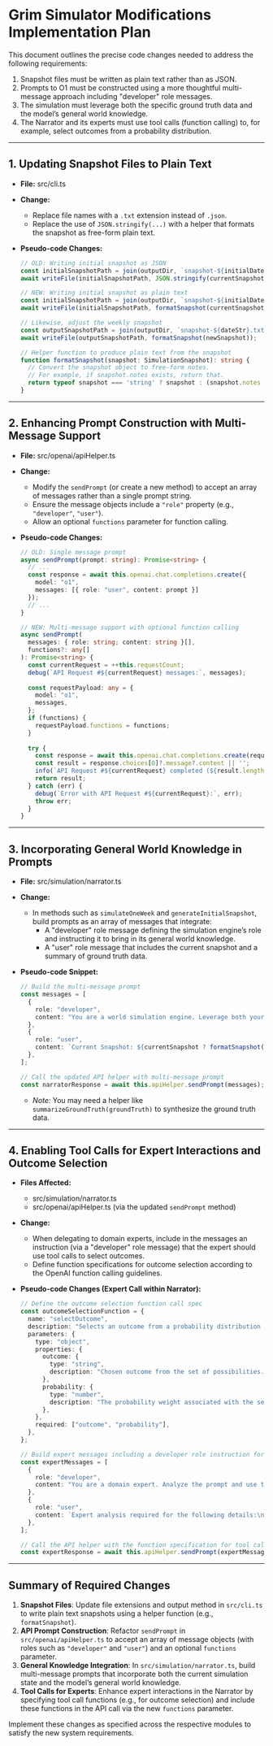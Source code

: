 # Grim Simulator Modifications Implementation Plan

This document outlines the precise code changes needed to address the following requirements:
1. Snapshot files must be written as plain text rather than as JSON.
2. Prompts to O1 must be constructed using a more thoughtful multi-message approach including "developer" role messages.
3. The simulation must leverage both the specific ground truth data and the model’s general world knowledge.
4. The Narrator and its experts must use tool calls (function calling) to, for example, select outcomes from a probability distribution.

---

## 1. Updating Snapshot Files to Plain Text

- **File:** src/cli.ts  
- **Change:**
  - Replace file names with a `.txt` extension instead of `.json`.
  - Replace the use of `JSON.stringify(...)` with a helper that formats the snapshot as free-form plain text.
- **Pseudo-code Changes:**

  ```typescript
  // OLD: Writing initial snapshot as JSON
  const initialSnapshotPath = join(outputDir, `snapshot-${initialDate}-initial.json`);
  await writeFile(initialSnapshotPath, JSON.stringify(currentSnapshot, null, 2));
  
  // NEW: Writing initial snapshot as plain text
  const initialSnapshotPath = join(outputDir, `snapshot-${initialDate}-initial.txt`);
  await writeFile(initialSnapshotPath, formatSnapshot(currentSnapshot));
  
  // Likewise, adjust the weekly snapshot
  const outputSnapshotPath = join(outputDir, `snapshot-${dateStr}.txt`);
  await writeFile(outputSnapshotPath, formatSnapshot(newSnapshot));
  
  // Helper function to produce plain text from the snapshot
  function formatSnapshot(snapshot: SimulationSnapshot): string {
    // Convert the snapshot object to free-form notes.
    // For example, if snapshot.notes exists, return that.
    return typeof snapshot === 'string' ? snapshot : (snapshot.notes || String(snapshot));
  }
  ```

---

## 2. Enhancing Prompt Construction with Multi-Message Support

- **File:** src/openai/apiHelper.ts  
- **Change:**
  - Modify the `sendPrompt` (or create a new method) to accept an array of messages rather than a single prompt string.
  - Ensure the message objects include a `"role"` property (e.g., `"developer"`, `"user"`).
  - Allow an optional `functions` parameter for function calling.
- **Pseudo-code Changes:**

  ```typescript
  // OLD: Single message prompt
  async sendPrompt(prompt: string): Promise<string> {
    // ...
    const response = await this.openai.chat.completions.create({
      model: "o1",
      messages: [{ role: "user", content: prompt }]
    });
    // ...
  }
  
  // NEW: Multi-message support with optional function calling
  async sendPrompt(
    messages: { role: string; content: string }[],
    functions?: any[]
  ): Promise<string> {
    const currentRequest = ++this.requestCount;
    debug(`API Request #${currentRequest} messages:`, messages);
    
    const requestPayload: any = {
      model: "o1",
      messages,
    };
    if (functions) {
      requestPayload.functions = functions;
    }
    
    try {
      const response = await this.openai.chat.completions.create(requestPayload);
      const result = response.choices[0]?.message?.content || '';
      info(`API Request #${currentRequest} completed (${result.length} chars)`);
      return result;
    } catch (err) {
      debug(`Error with API Request #${currentRequest}:`, err);
      throw err;
    }
  }
  ```

---

## 3. Incorporating General World Knowledge in Prompts

- **File:** src/simulation/narrator.ts  
- **Change:**
  - In methods such as `simulateOneWeek` and `generateInitialSnapshot`, build prompts as an array of messages that integrate:
    - A "developer" role message defining the simulation engine’s role and instructing it to bring in its general world knowledge.
    - A "user" role message that includes the current snapshot and a summary of ground truth data.
- **Pseudo-code Snippet:**

  ```typescript
  // Build the multi-message prompt
  const messages = [
    {
      role: "developer",
      content: "You are a world simulation engine. Leverage both your broad general knowledge about global trends and the specific ground truth data provided.",
    },
    {
      role: "user",
      content: `Current Snapshot: ${currentSnapshot ? formatSnapshot(currentSnapshot) : 'None'}\nGround Truth Summary: ${summarizeGroundTruth(groundTruth)}`,
    },
  ];
  
  // Call the updated API helper with multi-message prompt
  const narratorResponse = await this.apiHelper.sendPrompt(messages);
  ```

  - *Note:* You may need a helper like `summarizeGroundTruth(groundTruth)` to synthesize the ground truth data.

---

## 4. Enabling Tool Calls for Expert Interactions and Outcome Selection

- **Files Affected:**  
  - src/simulation/narrator.ts  
  - src/openai/apiHelper.ts (via the updated `sendPrompt` method)

- **Change:**
  - When delegating to domain experts, include in the messages an instruction (via a "developer" role message) that the expert should use tool calls to select outcomes.
  - Define function specifications for outcome selection according to the OpenAI function calling guidelines.
- **Pseudo-code Changes (Expert Call within Narrator):**

  ```typescript
  // Define the outcome selection function call spec
  const outcomeSelectionFunction = {
    name: "selectOutcome",
    description: "Selects an outcome from a probability distribution based on simulation parameters.",
    parameters: {
      type: "object",
      properties: {
        outcome: {
          type: "string",
          description: "Chosen outcome from the set of possibilities.",
        },
        probability: {
          type: "number",
          description: "The probability weight associated with the selected outcome.",
        },
      },
      required: ["outcome", "probability"],
    },
  };
  
  // Build expert messages including a developer role instruction for outcome selection
  const expertMessages = [
    {
      role: "developer",
      content: "You are a domain expert. Analyze the prompt and use the provided tool to select an outcome from the probability distribution when applicable.",
    },
    {
      role: "user",
      content: `Expert analysis required for the following details:\n${expertPromptDetail}`,
    },
  ];
  
  // Call the API helper with the function specification for tool calls
  const expertResponse = await this.apiHelper.sendPrompt(expertMessages, [outcomeSelectionFunction]);
  ```

---

## Summary of Required Changes

1. **Snapshot Files**: Update file extensions and output method in `src/cli.ts` to write plain text snapshots using a helper function (e.g., `formatSnapshot`).
2. **API Prompt Construction**: Refactor `sendPrompt` in `src/openai/apiHelper.ts` to accept an array of message objects (with roles such as `"developer"` and `"user"`) and an optional `functions` parameter.
3. **General Knowledge Integration**: In `src/simulation/narrator.ts`, build multi-message prompts that incorporate both the current simulation state and the model’s general world knowledge.
4. **Tool Calls for Experts**: Enhance expert interactions in the Narrator by specifying tool call functions (e.g., for outcome selection) and include these functions in the API call via the new `functions` parameter.

Implement these changes as specified across the respective modules to satisfy the new system requirements.
